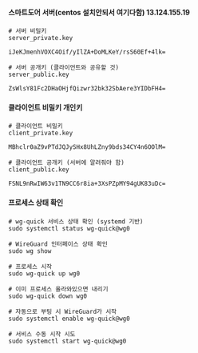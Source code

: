 #### 스마트도어 서버(centos 설치안되서 여기다함) 13.124.155.19

```less
# 서버 비밀키
server_private.key

iJeKJmenhVOXC4Oif/yIlZA+DoMLKeY/rsS60Ef+4lk=

# 서버 공개키 (클라이언트와 공유할 것)
server_public.key

ZsWlsY81Fc2DHaOHjfQizwr32bk32SbAere3YIDbFH4=
```

#### 클라이언트 비밀키 개인키

```less
# 클라이언트 비밀키
client_private.key

MBhclr0aZ9vPTdJQJySHx8UhLZny9bds34CY4n6OOlM=

# 클라이언트 공개키 (서버에 알려줘야 함)
client_public.key

FSNL9nRwIW63v1TN9CC6r8ia+3XsPZpMY94gUK83uDc=
```

#### 프로세스 상태 확인

```less
# wg-quick 서비스 상태 확인 (systemd 기반)
sudo systemctl status wg-quick@wg0

# WireGuard 인터페이스 상태 확인
sudo wg show

# 프로세스 시작
sudo wg-quick up wg0

# 이미 프로세스 올라와있으면 내리기
sudo wg-quick down wg0

# 자동으로 부팅 시 WireGuard가 시작
sudo systemctl enable wg-quick@wg0

# 서비스 수동 시작 시도
sudo systemctl start wg-quick@wg0
```




















